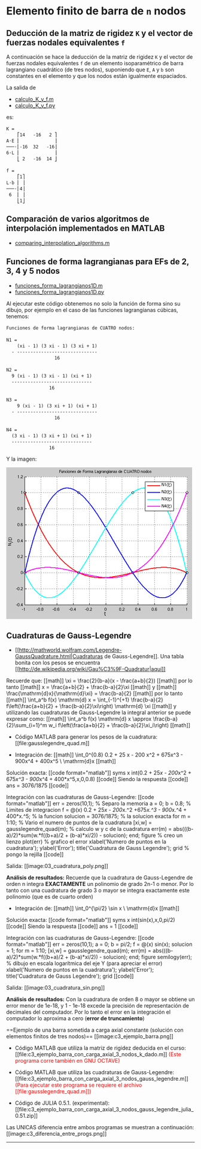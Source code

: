 # Elemento finito de barra de `n` nodos

## Deducción de la matriz de rigidez `K` y el vector de fuerzas nodales equivalentes `f`
A continuación se hace la deducción de la matriz de rigidez `K` y el vector de fuerzas nodales equivalentes `f` de un elemento isoparamétrico de barra lagrangiano cuadrático (de tres nodos), suponiendo que `E`, `A` y `b` son constantes en el elemento y que los nodos están igualmente espaciados.

La salida de 
* [calculo_K_y_f.m](calculo_K_y_f.m)
* [calculo_K_y_f.py](calculo_K_y_f.m)

es:
```
K = 
    ⎡14   -16   2 ⎤
A⋅E ⎢             ⎥
───⋅⎢-16  32   -16⎥
6⋅L ⎢             ⎥
    ⎣ 2   -16  14 ⎦

f = 
    ⎡1⎤
L⋅b ⎢ ⎥
───⋅⎢4⎥
 6  ⎢ ⎥
    ⎣1⎦
```


## Comparación de varios algoritmos de interpolación implementados en MATLAB
* [comparing_interpolation_algorithms.m](comparing_interpolation_algorithms.m)


## Funciones de forma lagrangianas para EFs de 2, 3, 4 y 5 nodos

* [funciones_forma_lagrangianos1D.m](funciones_forma_lagrangianos1D.m)
* [funciones_forma_lagrangianos1D.py](funciones_forma_lagrangianos1D.py)

Al ejecutar este código obtenemos no solo la función de forma sino su dibujo, por ejemplo en el caso de las funciones lagrangianas cúbicas, tenemos:
```
Funciones de forma lagrangianas de CUATRO nodos:

N1 = 
    (xi - 1) (3 xi - 1) (3 xi + 1)
  - ------------------------------
                  16

N2 = 
  9 (xi - 1) (3 xi - 1) (xi + 1)
  ------------------------------
                16

N3 = 
    9 (xi - 1) (3 xi + 1) (xi + 1)
  - ------------------------------
                  16

N4 = 
  (3 xi - 1) (3 xi + 1) (xi + 1)
  ------------------------------
                16
```
Y la imagen:

![funciones_forma_lagrangianos1D.png](funciones_forma_lagrangianos1D.png)

## Cuadraturas de Gauss-Legendre
* [[http://mathworld.wolfram.com/Legendre-GaussQuadrature.html|Cuadraturas de Gauss-Legendre]]. Una tabla bonita con los pesos se encuentra [[http://de.wikipedia.org/wiki/Gau%C3%9F-Quadratur|aquí]]

Recuerde que:
[[math]]
\xi = \frac{2}{b-a}(x - \frac{a+b}{2})
[[math]]
por lo tanto
[[math]]
x = \frac{a+b}{2} + \frac{b-a}{2}\xi
[[math]]
y
[[math]]
\frac{\mathrm{d}x}{\mathrm{d}\xi} = \frac{b-a}{2}
[[math]]
por lo tanto
[[math]]
\int_a^b f(x) \mathrm{d} x = \int_{-1}^{+1} \frac{b-a}{2} f\left(\frac{a+b}{2} + \frac{b-a}{2}\xi\right) \mathrm{d} \xi
[[math]]
y utilizando las cuadraturas de Gauss-Legendre la integral anterior se puede expresar como:
[[math]]
\int_a^b f(x) \mathrm{d} x \approx \frac{b-a}{2}\sum_{i=1}^m w_i f\left(\frac{a+b}{2} + \frac{b-a}{2}\xi_i\right)
[[math]]


* Código MATLAB para generar los pesos de la cuadratura: [[file:gausslegendre_quad.m]]

* Integración de:
[[math]]
\int_0^{0.8} 0.2 + 25 x - 200 x^2 + 675x^3 - 900x^4 + 400x^5 \ \mathrm{d}x
[[math]]

Solución exacta:
[[code format="matlab"]]
syms x
int(0.2 + 25*x - 200*x^2 + 675*x^3 - 900*x^4 + 400*x^5,x,0,0.8)
[[code]]
Siendo la respuesta
[[code]]
ans =
3076/1875
[[code]]

Integración con las cuadraturas de Gauss-Legendre:
[[code format="matlab"]]
err = zeros(10,1);        % Separo la memoria
a = 0; b = 0.8;           % Limites de integracion
f = @(x) 0.2 + 25*x - 200*x.^2 +675*x.^3 - 900*x.^4 + 400*x.^5; % la funcion
solucion = 3076/1875;     % la solucion exacta
for m = 1:10;             % Vario el numero de puntos de la cuadratura
   [xi,w] = gausslegendre_quad(m);  % calculo w y c de la cuadratura
   err(m) = abs(((b-a)/2)*sum(w.*f((b+a)/2 + (b-a)*xi/2)) - solucion);
end;
figure                    % creo un lienzo
plot(err)                 % grafico el error
xlabel('Numero de puntos en la cuadratura');
ylabel('Error');
title('Cuadratura de Gauss Legendre');
grid                      % pongo la rejilla
[[code]]

Salida:
[[image:03_cuadratura_poly.png]]

**Análisis de resultados:** Recuerde que la cuadratura de Gauss-Legendre de orden n integra __EXACTAMENTE__ un polinomio de grado 2n-1 o menor. Por lo tanto con una cuadratura de grado 3 o mayor se integra exactamente este polinomio (que es de cuarto orden)

* Integración de:
[[math]]
\int_0^{\pi/2} \sin x \ \mathrm{d}x
[[math]]

Solución exacta:
[[code format="matlab"]]
syms x
int(sin(x),x,0,pi/2)
[[code]]
Siendo la respuesta
[[code]]
ans =
1
[[code]]

Integración con las cuadraturas de Gauss-Legendre:
[[code format="matlab"]]
err = zeros(10,1);
a = 0; b = pi/2;
f = @(x) sin(x);
solucion = 1;
for m = 1:10;
   [xi,w] = gausslegendre_quad(m);
   err(m) = abs(((b-a)/2)*sum(w.*f((b+a)/2 + (b-a)*xi/2)) - solucion);
end;
figure
semilogy(err); % dibujo en escala logarítmica del eje Y (para apreciar el error)
xlabel('Numero de puntos en la cuadratura');
ylabel('Error');
title('Cuadratura de Gauss Legendre');
grid
[[code]]

Salida:
[[image:03_cuadratura_sin.png]]

**Análisis de resultados:** Con la cuadratura de orden 8 o mayor se obtiene un error menor de 1e-18, y  1 - 1e-18 excede la precisión de representación de decimales del computador. Por lo tanto el error en la integración el computador lo aproxima a cero (**error de truncamiento**)

==Ejemplo de una barra sometida a carga axial constante (solución con elementos finitos de tres nodos)==
[[image:c3_ejemplo_barra.png]]
* Código MATLAB que utiliza la matriz de rigidez deducida en el curso: [[file:c3_ejemplo_barra_con_carga_axial_3_nodos_k_dado.m]] <span style="color: #ff0000;">(Este programa corre también en GNU OCTAVE)</span>

* Código MATLAB que utiliza las cuadraturas de Gauss-Legendre: [[file:c3_ejemplo_barra_con_carga_axial_3_nodos_gauss_legendre.m]] <span style="color: #ff0000;">(Para ejecutar este programa se requiere el archivo [[file:gausslegendre_quad.m]])</span>
* Código de JULIA 0.5.1. (experimental): [[file:c3_ejemplo_barra_con_carga_axial_3_nodos_gauss_legendre_julia_0.51.zip]]

Las UNICAS diferencia entre ambos programas se muestran a continuación:
[[image:c3_diferencia_entre_progs.png]]

----
